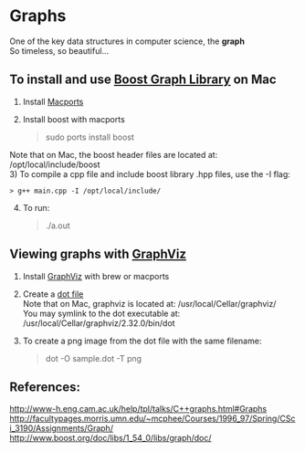 # Graphs

One of the key data structures in computer science, the **graph**   
So timeless, so beautiful...

## To install and use [Boost Graph Library](http://www.boost.org/doc/libs/1_38_0/libs/graph/doc/quick_tour.html) on Mac
1) Install [Macports](http://www.macports.org/)     
2) Install boost with macports    

    > sudo ports install boost

Note that on Mac, the boost header files are located at: /opt/local/include/boost   
3) To compile a cpp file and include boost library .hpp files, use the -I flag:   

    > g++ main.cpp -I /opt/local/include/

4) To run:

    > ./a.out

## Viewing graphs with [GraphViz](http://www.graphviz.org/)
1) Install [GraphViz](http://www.graphviz.org/) with brew or macports    
2) Create a [dot file](http://www.graphviz.org/doc/info/lang.html)  
Note that on Mac, graphviz is located at: /usr/local/Cellar/graphviz/    
You may symlink to the dot executable at: /usr/local/Cellar/graphviz/2.32.0/bin/dot   
3) To create a png image from the dot file with the same filename:   

    > dot -O sample.dot -T png   

## References:
http://www-h.eng.cam.ac.uk/help/tpl/talks/C++graphs.html#Graphs   
http://facultypages.morris.umn.edu/~mcphee/Courses/1996_97/Spring/CSci_3190/Assignments/Graph/   
http://www.boost.org/doc/libs/1_54_0/libs/graph/doc/   
